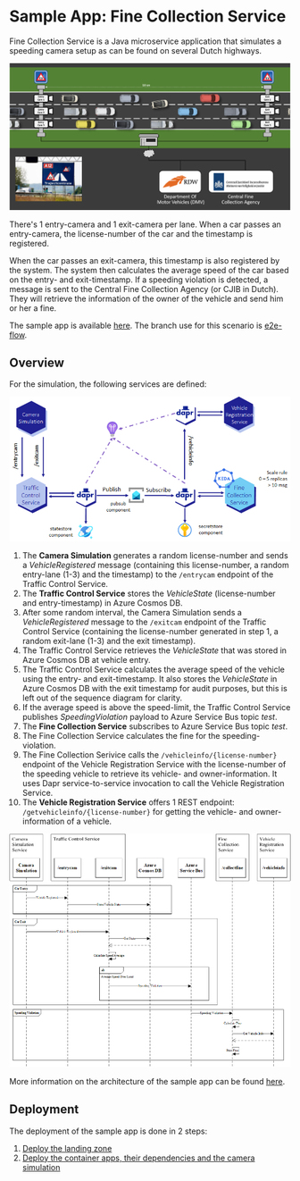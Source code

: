 # Sample App: Fine Collection Service

Fine Collection Service is a Java microservice application that simulates a speeding camera setup as can be found on several Dutch highways.

![Fine Collection Service](docs/media/speed-trap-overview.png)

There's 1 entry-camera and 1 exit-camera per lane. When a car passes an entry-camera, the license-number of the car and the timestamp is registered.

When the car passes an exit-camera, this timestamp is also registered by the system. The system then calculates the average speed of the car based on the entry- and exit-timestamp. If a speeding violation is detected, a message is sent to the Central Fine Collection Agency (or CJIB in Dutch). They will retrieve the information of the owner of the vehicle and send him or her a fine.

The sample app is available [here](https://github.com/Azure/java-aks-aca-dapr-workshop). The branch use for this scenario is [e2e-flow](https://github.com/Azure/java-aks-aca-dapr-workshop/tree/e2e-flow).

## Overview

For the simulation, the following services are defined:

![Services](docs/media/application-diagram.png)

1. The **Camera Simulation** generates a random license-number and sends a *VehicleRegistered* message (containing this license-number, a random entry-lane (1-3) and the timestamp) to the `/entrycam` endpoint of the Traffic Control Service.
2. The **Traffic Control Service** stores the *VehicleState* (license-number and entry-timestamp) in Azure Cosmos DB.
3. After some random interval, the Camera Simulation sends a *VehicleRegistered* message to the `/exitcam` endpoint of the Traffic Control Service (containing the license-number generated in step 1, a random exit-lane (1-3) and the exit timestamp).
4. The Traffic Control Service retrieves the *VehicleState* that was stored in Azure Cosmos DB at vehicle entry.
5. The Traffic Control Service calculates the average speed of the vehicle using the entry- and exit-timestamp. It also stores the *VehicleState* in Azure Cosmos DB with the exit timestamp for audit purposes, but this is left out of the sequence diagram for clarity.
6. If the average speed is above the speed-limit, the Traffic Control Service publishes *SpeedingViolation* payload to Azure Service Bus topic *test*. 
7. The **Fine Collection Service** subscribes to Azure Service Bus topic *test*.
8. The Fine Collection Service calculates the fine for the speeding-violation.
9. The Fine Collection Serivice calls the `/vehicleinfo/{license-number}` endpoint of the Vehicle Registration Service with the license-number of the speeding vehicle to retrieve its vehicle- and owner-information. It uses Dapr service-to-service invocation to call the Vehicle Registration Service.
10. The **Vehicle Registration Service** offers 1 REST endpoint: `/getvehicleinfo/{license-number}` for getting the vehicle- and owner-information of a vehicle.

![Fine Collection Service - Sequence Diagram](docs/media/fine-collection-sequence-diagram.png)

More information on the architecture of the sample app can be found [here](./docs/00-fine-collection-architecture.md).

## Deployment

The deployment of the sample app is done in 2 steps:

1. [Deploy the landing zone](./docs/01-landing-zone.md)
2. [Deploy the container apps, their dependencies and the camera simulation](./docs/02-container-apps.md)
